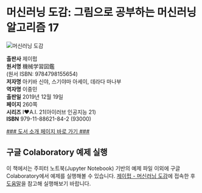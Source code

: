 # 머신러닝 도감: 그림으로 공부하는 머신러닝 알고리즘 17

![머신러닝 도감](http://image.kyobobook.co.kr/images/book/xlarge/842/x9791188621842.jpg)


**출판사** 제이펍  
**원서명** 機械学習図鑑  
(원서 ISBN: 9784798155654)  
**저자명** 아키바 신야, 스기야마 아세이, 데라다 마나부  
**역자명** 이중민  
**출판일** 2019년 12월 19일  
**페이지** 260쪽  
**시리즈** I♥A.I. 21(아이러브 인공지능 21)  
**ISBN**  979-11-88621-84-2 (93000)  

[### 도서 소개 페이지 바로 가기 ###](https://jpub.tistory.com/992)


## 구글 Colaboratory 예제 실행
이 책에서는 주피터 노트북(Jupyter Notebook) 기반의 예제 파일 이외에 구글 Colaboratory에서 예제를 실행해볼 수 있습니다. [제이펍 - 머신러닝 도감](http://bit.ly/2rXasjl)에 접속한 후 [도움말](./docs/help/colab.md)을 참고해 실행해보기 바랍니다.
